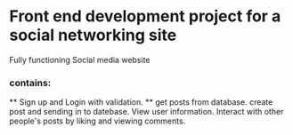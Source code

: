 # Front end development project for a social networking site

Fully functioning Social media website

### contains:

** Sign up and Login with validation. **
get posts from database.
create post and sending in to datebase.
View user information.
Interact with other people's posts by liking and viewing comments.
